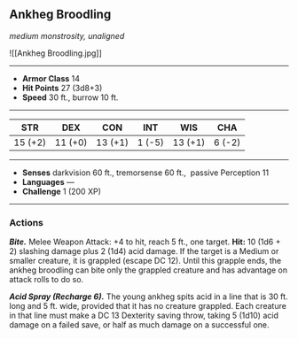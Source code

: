 ## Ankheg Broodling
_medium monstrosity, unaligned_

![[Ankheg Broodling.jpg]]

---

- **Armor Class** 14
- **Hit Points** 27 (3d8+3)
- **Speed** 30 ft., burrow 10 ft.

---

|STR|DEX|CON|INT|WIS|CHA|
|---|---|---|---|---|---|
|15 (+2)|11 (+0)|13 (+1)|1 (-5)|13 (+1)|6 (-2)|

---

- **Senses** darkvision 60 ft., tremorsense 60 ft.,  passive Perception 11
- **Languages** —
- **Challenge** 1 (200 XP)

---

### Actions

_**Bite.**_ Melee Weapon Attack: +4 to hit, reach 5 ft., one target. **Hit:** 10 (1d6 + 2) slashing damage plus 2 (1d4) acid damage. If the target is a Medium or smaller creature, it is grappled (escape DC 12). Until this grapple ends, the ankheg broodling can bite only the grappled creature and has advantage on attack rolls to do so.  
  
_**Acid Spray (Recharge 6).**_ The young ankheg spits acid in a line that is 30 ft. long and 5 ft. wide, provided that it has no creature grappled. Each creature in that line must make a DC 13 Dexterity saving throw, taking 5 (1d10) acid damage on a failed save, or half as much damage on a successful one.